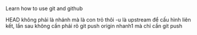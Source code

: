 Learn how to use git and github

HEAD không phải là nhánh mà là con trỏ thôi
-u là upstream để cấu hình liên kết, lần sau không cần phải rõ git push origin nhanh1 mà chỉ cần git push